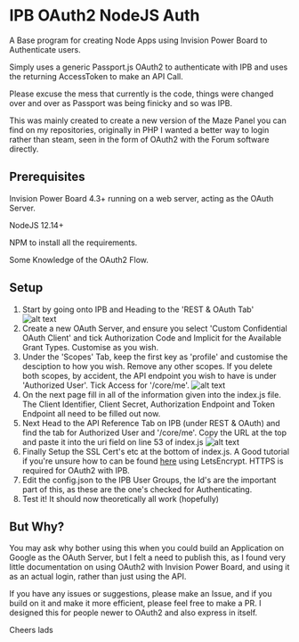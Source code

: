 # IPB OAuth2 NodeJS Auth
 A Base program for creating Node Apps using Invision Power Board to Authenticate users.

 Simply uses a generic Passport.js OAuth2 to authenticate with IPB and uses the returning AccessToken to make an API Call.

 Please excuse the mess that currently is the code, things were changed over and over as Passport was being finicky and so was IPB.

 This was mainly created to create a new version of the Maze Panel you can find on my repositories, originally in PHP I wanted a better way to login rather than steam, seen in the form of OAuth2 with the Forum software directly.

 ## Prerequisites

 Invision Power Board 4.3+ running on a web server, acting as the OAuth Server.

 NodeJS 12.14+

 NPM to install all the requirements.

 Some Knowledge of the OAuth2 Flow.

 ## Setup

 1. Start by going onto IPB and Heading to the 'REST & OAuth Tab'
 ![alt text](https://cloud.tomroman.co.uk/img/2019/12/18/89c7b518-0a1e-4993-a0fe-451697f3edc7e.png "OAuth Tab on IPB")
 2. Create a new OAuth Server, and ensure you select 'Custom Confidential OAuth Client' and tick Authorization Code and Implicit for the Available Grant Types. Customise as you wish.
 3. Under the 'Scopes' Tab, keep the first key as 'profile' and customise the desciption to how you wish. Remove any other scopes. If you delete both scopes, by accident, the API endpoint you wish to have is under 'Authorized User'. Tick Access for '/core/me'.
![alt text](https://cloud.tomroman.co.uk/img/2019/12/18/f41aad5a-0fda-4ef0-a208-84faf72f84113.png "API Endpoint")
4. On the next page fill in all of the information given into the index.js file. The Client Identifier, Client Secret, Authorization Endpoint and Token Endpoint all need to be filled out now.
5. Next Head to the API Reference Tab on IPB (under REST & OAuth) and find the tab for Authorized User and '/core/me'. Copy the URL at the top and paste it into the uri field on line 53 of index.js
![alt text](https://cloud.tomroman.co.uk/img/2019/12/18/da7e9b67-fa8e-4cd8-86fc-03d614ddf3f78.png "API Reference URL")
6. Finally Setup the SSL Cert's etc at the bottom of index.js. A Good tutorial if you're unsure how to can be found [here](https://flaviocopes.com/express-letsencrypt-ssl/) using LetsEncrypt. HTTPS is required for OAuth2 with IPB.
7. Edit the config.json to the IPB User Groups, the Id's are the important part of this, as these are the one's checked for Authenticating.
8. Test it! It should now theoretically all work (hopefully)

## But Why?

You may ask why bother using this when you could build an Application on Google as the OAuth Server, but I felt a need to publish this, as I found very little documentation on using OAuth2 with Invision Power Board, and using it as an actual login, rather than just using the API.

If you have any issues or suggestions, please make an Issue, and if you build on it and make it more efficient, please feel free to make a PR. I designed this for people newer to OAuth2 and also express in itself.

Cheers lads